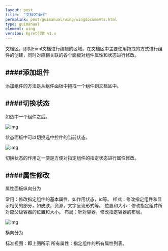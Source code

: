 ```yaml
---
layout: post
title:  "文档区操作"
permalink: post/guimanual/wing/wingdocuments.html
type: guimanual
element: wing
version: Egret引擎 v1.x
---
```



文档区，即对Exml文档进行编辑的区域。在文档区中主要使用拖拽的方式进行组件的创建，同时对应相关联的各个面板对组件属性和状态进行修改。

####添加组件
---

添加组件的方法是从组件面板中拖拽一个组件到文档区中。

####切换状态
---

如选中一个组件之后。


![img]({{site.baseurl}}/assets/img/wing-image20.png)

状态面板中可以切换选中控件的当前状态。


![img]({{site.baseurl}}/assets/img/wing-image21.png)

切换状态的作用之一便是方便对指定组件的指定状态进行属性修改。

####属性修改
---

属性面板纵向分为

常用：修改指定组件的基本属性，如作用状态，id等。
样式：修改指定组件和显示相关的部分，如皮肤，资源，文字呈现形式等。
位置和大小：修改指定组件所对应父级容器的位置和大小。
布局：针对容器，修改指定容器的布局。



![img]({{site.baseurl}}/assets/img/wing-image22.png)

横向分为

标准视图：即上图所示
所有属性：指定组件的所有属性列表。
